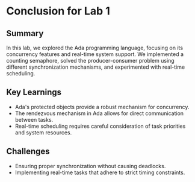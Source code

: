 # Conclusion for Lab 1

## Summary

In this lab, we explored the Ada programming language, focusing on its concurrency features and real-time system support. We implemented a counting semaphore, solved the producer-consumer problem using different synchronization mechanisms, and experimented with real-time scheduling.

## Key Learnings

- Ada's protected objects provide a robust mechanism for concurrency.
- The rendezvous mechanism in Ada allows for direct communication between tasks.
- Real-time scheduling requires careful consideration of task priorities and system resources.

## Challenges

- Ensuring proper synchronization without causing deadlocks.
- Implementing real-time tasks that adhere to strict timing constraints.

